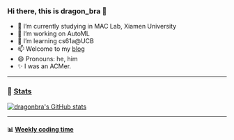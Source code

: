 ### Hi there, this is dragon_bra 👋

- 📜 I’m currently studying in MAC Lab, Xiamen University
- 🔭 I’m working on AutoML
- 🌱 I’m learning cs61a@UCB
- 📫 Welcome to my [blog](https://dragonbra.github.io/)
- 😄 Pronouns: he, him
- ✨ I was an ACMer.

---

### 🧙 [Stats](https://github.com/anuraghazra/github-readme-stats)

[![dragonbra's GitHub stats](https://github-readme-stats.vercel.app/api?username=dragonbra&theme=vue)](https://github.com/anuraghazra/github-readme-stats)

---
#### :bar_chart: [Weekly coding time](https://github.com/muety/wakapi)

<!--START_SECTION:waka-->
<!--END_SECTION:waka-->

<!--
**dragonbra/dragonbra** is a  _special_ ✨ repository because its `README.md` (this file) appears on your GitHub profile.

Here are some ideas to get you started:


- 🌱 I’m currently learning ...
- 👯 I’m looking to collaborate on ...
- 🤔 I’m looking for help with ...
- 💬 Ask me about ...
- 📫 How to reach me: ...
- 😄 Pronouns: ...
- ⚡ Fun fact: ...
-->

